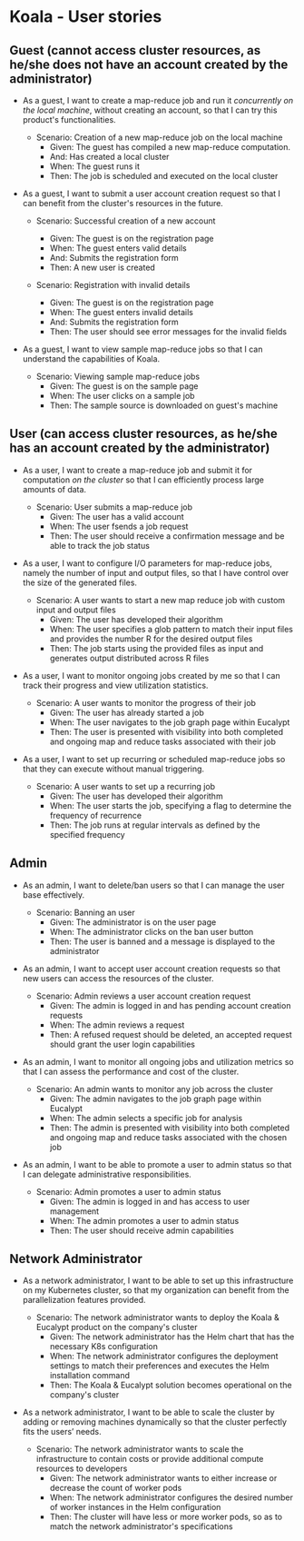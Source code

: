 # Koala - User stories

## Guest (cannot access cluster resources, as he/she does not have an account created by the administrator)
- As a guest, I want to create a map-reduce job and run it *concurrently on the local machine*, without creating an account, so that I can try this product's functionalities.
    - Scenario: Creation of a new map-reduce job on the local machine
        - Given: The guest has compiled a new map-reduce computation. 
        - And: Has created a local cluster
        - When: The guest runs it
        - Then: The job is scheduled and executed on the local cluster

- As a guest, I want to submit a user account creation request so that I can benefit from the cluster's resources in the future.
    - Scenario: Successful creation of a new account
        - Given: The guest is on the registration page
        - When: The guest enters valid details
        - And: Submits the registration form
        - Then: A new user is created

    - Scenario: Registration with invalid details
        - Given: The guest is on the registration page
        - When: The guest enters invalid details
        - And: Submits the registration form
        - Then: The user should see error messages for the invalid fields

- As a guest, I want to view sample map-reduce jobs so that I can understand the capabilities of Koala.
    - Scenario: Viewing sample map-reduce jobs
        - Given: The guest is on the sample page
        - When: The user clicks on a sample job
        - Then: The sample source is downloaded on guest's machine

## User (can access cluster resources, as he/she has an account created by the administrator)
- As a user, I want to create a map-reduce job and submit it for computation *on the cluster* so that I can efficiently process large amounts of data.
    - Scenario: User submits a map-reduce job
        - Given: The user has a valid account
        - When: The user fsends a job request
        - Then: The user should receive a confirmation message and be able to track the job status

- As a user, I want to configure I/O parameters for map-reduce jobs, namely the number of input and output files, so that I have control over the size of the generated files.
    - Scenario: A user wants to start a new map reduce job with custom input and output files
        - Given: The user has developed their algorithm
        - When: The user specifies a glob pattern to match their input files and provides the number R for the desired output files
        - Then: The job starts using the provided files as input and generates output distributed across R files

- As a user, I want to monitor ongoing jobs created by me so that I can track their progress and view utilization statistics.
    - Scenario: A user wants to monitor the progress of their job
        - Given: The user has already started a job
        - When: The user navigates to the job graph page within Eucalypt
        - Then: The user is presented with visibility into both completed and ongoing map and reduce tasks associated with their job

- As a user, I want to set up recurring or scheduled map-reduce jobs so that they can execute without manual triggering.
    - Scenario: A user wants to set up a recurring job
        - Given: The user has developed their algorithm
        - When: The user starts the job, specifying a flag to determine the frequency of recurrence
        - Then: The job runs at regular intervals as defined by the specified frequency

## Admin
- As an admin, I want to delete/ban users so that I can manage the user base effectively.
    - Scenario: Banning an user
        - Given: The administrator is on the user page
        - When: The administrator clicks on the ban user button
        - Then: The user is banned and a message is displayed to the administrator

- As an admin, I want to accept user account creation requests so that new users can access the resources of the cluster.
    - Scenario: Admin reviews a user account creation request
        - Given: The admin is logged in and has pending account creation requests
        - When: The admin reviews a request
        - Then: A refused request should be deleted, an accepted request should grant the user login capabilities

- As an admin, I want to monitor all ongoing jobs and utilization metrics so that I can assess the performance and cost of the cluster.
    - Scenario: An admin wants to monitor any job across the cluster
        - Given: The admin navigates to the job graph page within Eucalypt
        - When:  The admin selects a specific job for analysis
        - Then: The admin is presented with visibility into both completed and ongoing map and reduce tasks associated with the chosen job

- As an admin, I want to be able to promote a user to admin status so that I can delegate administrative responsibilities.
    - Scenario: Admin promotes a user to admin status
        - Given: The admin is logged in and has access to user management
        - When: The admin promotes a user to admin status
        - Then: The user should receive admin capabilities

## Network Administrator
- As a network administrator, I want to be able to set up this infrastructure on my Kubernetes cluster, so that my organization can benefit from the parallelization features provided.
    - Scenario: The network administrator wants to deploy the Koala & Eucalypt product on the company's cluster
        - Given: The network administrator has the Helm chart that has the necessary K8s configuration
        - When: The network administrator configures the deployment settings to match their preferences and executes the Helm installation command
        - Then: The Koala & Eucalypt solution becomes operational on the company's cluster

- As a network administrator, I want to be able to scale the cluster by adding or removing machines dynamically so that the cluster perfectly fits the users’ needs.
    - Scenario: The network administrator wants to scale the infrastructure to contain costs or provide additional compute resources to developers
        - Given: The network administrator wants to either increase or decrease the count of worker pods
        - When: The network administrator configures the desired number of worker instances in the Helm configuration
        - Then: The cluster will have less or more worker pods, so as to match the network administrator's specifications
